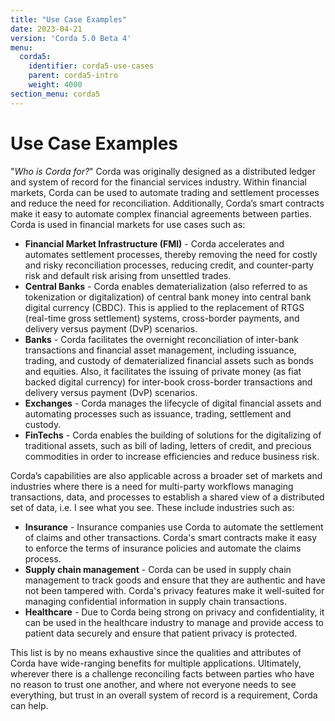 ```yaml
---
title: "Use Case Examples"
date: 2023-04-21
version: 'Corda 5.0 Beta 4'
menu:
  corda5:
    identifier: corda5-use-cases
    parent: corda5-intro
    weight: 4000
section_menu: corda5
---
```

# Use Case Examples
"_Who is Corda for?_" Corda was originally designed as a distributed ledger and system of record for the financial services industry. 
Within financial markets, Corda can be used to automate trading and settlement processes and reduce the need for reconciliation. 
Additionally, Corda’s smart contracts make it easy to automate complex financial agreements between parties. Corda is used in financial markets for use cases such as:

* **Financial Market Infrastructure (FMI)** - Corda accelerates and automates settlement processes, thereby removing the need for costly and risky reconciliation processes, reducing credit, and counter-party risk and default risk arising from unsettled trades.
* **Central Banks** - Corda enables dematerialization (also referred to as tokenization or digitalization) of central bank money into central bank digital currency (CBDC). This is applied to the replacement of RTGS (real-time gross settlement) systems, cross-border payments, and delivery versus payment (DvP) scenarios. 
* **Banks** - Corda facilitates the overnight reconciliation of inter-bank transactions and financial asset management, including issuance, trading, and custody of dematerialized financial assets such as bonds and equities. Also, it facilitates the issuing of private money (as fiat backed digital currency) for inter-book cross-border transactions and delivery versus payment (DvP) scenarios.
* **Exchanges** - Corda manages the lifecycle of digital financial assets and automating processes such as issuance, trading, settlement and custody.
* **FinTechs** - Corda enables the building of solutions for the digitalizing of traditional assets, such as bill of lading, letters of credit, and precious commodities in order to increase efficiencies and reduce business risk.
 
Corda’s capabilities are also applicable across a broader set of markets and industries where there is a need for multi-party workflows managing transactions, data, and processes to establish a shared view of a distributed set of data, i.e. I see what you see. These include industries such as:

* **Insurance** - Insurance companies use Corda to automate the settlement of claims and other transactions. Corda's smart contracts make it easy to enforce the terms of insurance policies and automate the claims process.
* **Supply chain management** - Corda can be used in supply chain management to track goods and ensure that they are authentic and have not been tampered with. Corda's privacy features make it well-suited for managing confidential information in supply chain transactions.
* **Healthcare** - Due to Corda being strong on privacy and confidentiality, it can be used in the healthcare industry to manage and provide access to patient data securely and ensure that patient privacy is protected.

This list is by no means exhaustive since the qualities and attributes of Corda have wide-ranging benefits for multiple applications. Ultimately, wherever there is a challenge reconciling facts between parties who have no reason to trust one another, and where not everyone needs to see everything, but trust in an overall system of record is a requirement, Corda can help.
